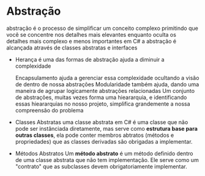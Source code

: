 # Abstração
abstração é o processo de simplificar um conceito complexo primitindo que você se concentre nos detalhes mais elevantes enquanto oculta os detalhes mais complexo e menos importantes
em C# a abstração é alcançada através de classes abstratas e interfaces

- Herança
	é uma das formas de abstração
	ajuda a diminuir a complexidade
	
	Encapsulamento ajuda a gerenciar essa complexidade ocultando a visão de dentro de nossa abstrações
	Modularidade também ajuda, dando uma maneira de agrupar logicamente abstrações relacionadas
	Um conjunto de abstrações, muitas vezes forma uma hieararquia, e identificando essas hieararquias no nosso projeto, simplifica grandemente a nossa compreensão do problema



- Classes Abstratas
	uma classe abstrata em C# é uma classe que não pode ser instânciada diretamente, mas serve como **estrutura base para outras classes**, ela pode conter membros abtratos (métodos e propriedades) que as classes derivadas são obrigadas a implementar.
- Métodos Abstratos
	Um **método abstrato** é um método definido dentro de uma classe abstrata que não tem implementação. 
	Ele serve como um "contrato" que as subclasses devem obrigatoriamente implementar.